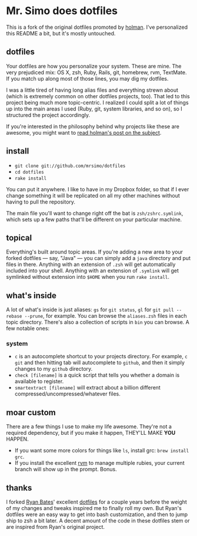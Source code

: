 # Mr. Simo does dotfiles

This is a fork of the original dotfiles promoted by [holman](http://github.com/holman). I've personalized this README a bit, but it's mostly untouched.

## dotfiles

Your dotfiles are how you personalize your system. These are mine. The very prejudiced mix: OS X, zsh, Ruby, Rails, git, homebrew, rvm, TextMate. If you match up along most of those lines, you may dig my dotfiles.

I was a little tired of having long alias files and everything strewn about (which is extremely common on other dotfiles projects, too). That led to this project being much more topic-centric. I realized I could split a lot of things up into the main areas I used (Ruby, git, system libraries, and so on), so I structured the project accordingly.

If you're interested in the philosophy behind why projects like these are awesome, you might want to [read holman's post on the subject](http://zachholman.com/2010/08/dotfiles-are-meant-to-be-forked/).

## install

- `git clone git://github.com/mrsimo/dotfiles`
- `cd dotfiles`
- `rake install`

You can put it anywhere. I like to have in my Dropbox folder, so that if I ever change something it will be replicated on all my other machines without having to pull the repository.

The main file you'll want to change right off the bat is `zsh/zshrc.symlink`, which sets up a few paths that'll be different on your particular machine.

## topical

Everything's built around topic areas. If you're adding a new area to your forked dotfiles — say, "Java" — you can simply add a `java` directory and put files in there. Anything with an extension of `.zsh` will get automatically included into your shell. Anything with an extension of `.symlink` will get symlinked without extension into `$HOME` when you run `rake install`.

## what's inside

A lot of what's inside is just aliases: `gs` for `git status`, `gl` for `git pull --rebase --prune`, for example. You can browse the `aliases.zsh` files in each topic directory. There's also a collection of scripts in `bin` you can browse. A few notable ones:

### system
- `c` is an autocomplete shortcut to your projects directory. For example, `c git` and then hitting tab will autocomplete to `github`, and then it simply changes to my `github` directory.
- `check [filename]` is a quick script that tells you whether a domain is available to register.
- `smartextract [filename]` will extract about a billion different compressed/uncompressed/whatever files.

## moar custom
There are a few things I use to make my life awesome. They're not a required dependency, but if you make it happen, THEY'LL MAKE **YOU** HAPPEN.

- If you want some more colors for things like `ls`, install grc: `brew install grc`.
- If you install the excellent [rvm](http://rvm.beginrescueend.com) to manage multiple rubies, your current branch will show up in the prompt. Bonus.

## thanks

I forked [Ryan Bates](http://github.com/ryanb)' excellent [dotfiles](http://github.com/ryanb/dotfiles) for a couple years before the weight of my changes and tweaks inspired me to finally roll my own. But Ryan's dotfiles were an easy way to get into bash customization, and then to jump ship to zsh a bit later. A decent amount of the code in these dotfiles stem or are inspired from Ryan's original project.
